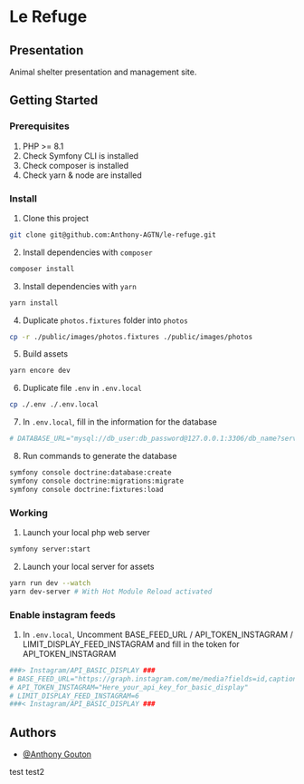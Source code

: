 # Le Refuge

## Presentation

Animal shelter presentation and management site.

## Getting Started

### Prerequisites

1. PHP >= 8.1
2. Check Symfony CLI is installed
3. Check composer is installed
4. Check yarn & node are installed

### Install

1. Clone this project
```bash
git clone git@github.com:Anthony-AGTN/le-refuge.git
```
2. Install dependencies with `composer`
```bash
composer install
```
3. Install dependencies with `yarn`
```bash
yarn install
```
4. Duplicate `photos.fixtures` folder into `photos`
```bash
cp -r ./public/images/photos.fixtures ./public/images/photos
```
5. Build assets
```bash
yarn encore dev
```
6. Duplicate file `.env` in `.env.local`
```bash
cp ./.env ./.env.local
```
7. In `.env.local`, fill in the information for the database
```bash
# DATABASE_URL="mysql://db_user:db_password@127.0.0.1:3306/db_name?serverVersion=5.7&charset=utf8mb4"
```
8. Run commands to generate the database
```bash
symfony console doctrine:database:create
symfony console doctrine:migrations:migrate
symfony console doctrine:fixtures:load
```

### Working

1. Launch your local php web server
```bash
symfony server:start
```
2. Launch your local server for assets
```bash
yarn run dev --watch
yarn dev-server # With Hot Module Reload activated
```

### Enable instagram feeds

1. In `.env.local`, Uncomment BASE_FEED_URL / API_TOKEN_INSTAGRAM / LIMIT_DISPLAY_FEED_INSTAGRAM and fill in the token for API_TOKEN_INSTAGRAM
```bash
###> Instagram/API_BASIC_DISPLAY ###
# BASE_FEED_URL="https://graph.instagram.com/me/media?fields=id,caption,media_type,media_url,permalink,thumbnail_url,timestamp,username"
# API_TOKEN_INSTAGRAM="Here_your_api_key_for_basic_display"
# LIMIT_DISPLAY_FEED_INSTAGRAM=6
###< Instagram/API_BASIC_DISPLAY ###
```

## Authors

- [@Anthony Gouton](https://github.com/Anthony-AGTN)

test
test2